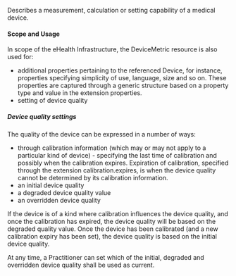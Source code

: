 Describes a measurement, calculation or setting capability of a medical device.

#### Scope and Usage
In scope of the eHealth Infrastructure, the DeviceMetric resource is also used for:
* additional properties pertaining to the referenced Device, for instance, properties 
specifying simplicity of use, language, size and so on. These properties are captured
through a generic structure based on a property type and value in the extension properties.
* setting of device quality

##### Device quality settings
The quality of the device can be expressed in a number of ways:
* through calibration information (which may or may not apply to a particular kind of device) -
 specifying the last time of calibration and possibly when the calibration expires. Expiration
 of calibration, specified through the extension calibration.expires, is when the device quality
 cannot be determined by its calibration information.   
* an initial device quality
* a degraded device quality value
* an overridden device quality

If the device is of a kind where calibration influences the device quality, and once the
calibration has expired, the device quality will be based on the degraded quality value.
Once the device has been calibrated (and a new calibration expiry has been set), the 
device quality is based on the initial device quality. 

At any time, a Practitioner can set which of the initial, degraded and overridden device
quality shall be used as current.
 
